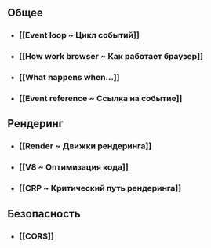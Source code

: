 ## Общее
- ### [[Event loop ~ Цикл событий]]
- ### [[How work browser ~ Как работает браузер]]
- ### [[What happens when...]]
- ### [[Event reference ~ Ссылка на событие]]
## Рендеринг
- ### [[Render ~ Движки рендеринга]]
- ### [[V8 ~ Оптимизация кода]]
- ### [[CRP ~ Критический путь рендеринга]]
## Безопасность
- ### [[CORS]]